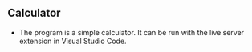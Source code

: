 ## Calculator
- The program is a simple calculator. It can be run with the live server extension in Visual Studio Code.
